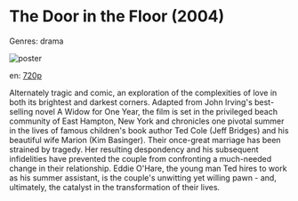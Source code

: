 # The Door in the Floor (2004)

Genres: drama

![poster](http://image.tmdb.org/t/p/w500/snmS5sgdoVVXY8YJMbrdPAEPuIM.jpg)

en:
  [720p](magnet:?xt=urn:btih:7912115817FFA75026EBB8CE54F18CDDBC765AF4&tr=udp://glotorrents.pw:6969/announce&tr=udp://tracker.opentrackr.org:1337/announce&tr=udp://torrent.gresille.org:80/announce&tr=udp://tracker.openbittorrent.com:80&tr=udp://tracker.coppersurfer.tk:6969&tr=udp://tracker.leechers-paradise.org:6969&tr=udp://p4p.arenabg.ch:1337&tr=udp://tracker.internetwarriors.net:1337)
  


Alternately tragic and comic, an exploration of the complexities of love in both its brightest and darkest corners. Adapted from John Irving's best-selling novel A Widow for One Year, the film is set in the privileged beach community of East Hampton, New York and chronicles one pivotal summer in the lives of famous children's book author Ted Cole (Jeff Bridges) and his beautiful wife Marion (Kim Basinger). Their once-great marriage has been strained by tragedy. Her resulting despondency and his subsequent infidelities have prevented the couple from confronting a much-needed change in their relationship. Eddie O'Hare, the young man Ted hires to work as his summer assistant, is the couple's unwitting yet willing pawn - and, ultimately, the catalyst in the transformation of their lives.